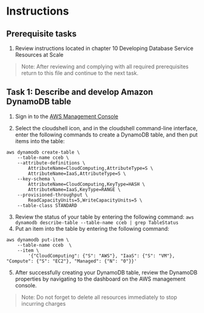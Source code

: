 # Instructions

## Prerequisite tasks

1. Review instructions located in chapter 10 Developing Database Service Resources at Scale
> Note: After reviewing and complying with all required prerequisites return to this file and continue to the next task.

## Task 1: Describe and develop Amazon DynamoDB table

1.	Sign in to the [AWS Management Console](https://console.aws.amazon.com/console/)

3.	Select the cloudshell icon, and in the cloudshell command-line interface, enter the following commands to create a DynamoDB table, and then put items into the table:
```
aws dynamodb create-table \
    --table-name cceb \
    --attribute-definitions \
        AttributeName=CloudComputing,AttributeType=S \
        AttributeName=IaaS,AttributeType=S \
    --key-schema \
        AttributeName=CloudComputing,KeyType=HASH \
        AttributeName=IaaS,KeyType=RANGE \
    --provisioned-throughput \
        ReadCapacityUnits=5,WriteCapacityUnits=5 \
    --table-class STANDARD
```
3.	Review the status of your table by entering the following command:
` aws dynamodb describe-table --table-name cceb | grep TableStatus `
4.	Put an item into the table by entering the following command:
```
aws dynamodb put-item \
    --table-name cceb  \
    --item \
        '{"CloudComputing": {"S": "AWS"}, "IaaS": {"S": "VM"}, "Compute": {"S": "EC2"}, "Managed": {"N": "0"}}'
```
5.	After successfully creating your DynamoDB table, review the DynamoDB properties by navigating to the dashboard on the AWS management console.

> Note: Do not forget to delete all resources immediately to stop incurring charges
